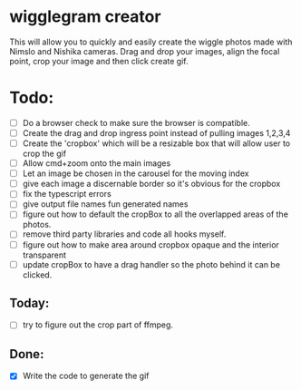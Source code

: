 # wigglegram creator

This will allow you to quickly and easily create the wiggle photos made with Nimslo and Nishika cameras. Drag and drop your images, align the focal point, crop your image and then click create gif.

# Todo:

- [ ] Do a browser check to make sure the browser is compatible.
- [ ] Create the drag and drop ingress point instead of pulling images 1,2,3,4
- [ ] Create the 'cropbox' which will be a resizable box that will allow user to crop the gif
- [ ] Allow cmd+zoom onto the main images
- [ ] Let an image be chosen in the carousel for the moving index
- [ ] give each image a discernable border so it's obvious for the cropbox
- [ ] fix the typescript errors
- [ ] give output file names fun generated names
- [ ] figure out how to default the cropBox to all the overlapped areas of the photos.
- [ ] remove third party libraries and code all hooks myself.
- [ ] figure out how to make area around cropbox opaque and the interior transparent
- [ ] update cropBox to have a drag handler so the photo behind it can be clicked. 

## Today:

- [ ] try to figure out the crop part of ffmpeg.

## Done:

- [x] Write the code to generate the gif
